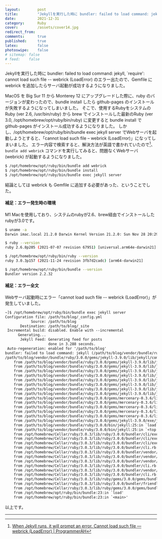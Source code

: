 ```yaml
---
layout:        post
title:         "Jekyllを実行した時に bundler: failed to load command: jekyll, `require': cannot load such file -- webrick (LoadError) が出るときの対処法"
date:          2021-12-31
category:      Ruby
cover:         /assets/cover14.jpg
redirect_from:
comments:      true
published:     true
latex:         false
photoswipe:    false
# sitemap: false
# feed:    false
---
```


Jekyllを実行した時に bundler: failed to load command: jekyll, `require': cannot load such file -- webrick (LoadError) のエラー出たので、Gemfile に webrick を追加したらサーバ起動が成功するようになりました。

MacOS を Big Sur 11 から Monterey 12 にアップグレードした際に、ruby のバージョンが変わったので、bundle install したら github-pages のインストールが失敗するようになってしまいました。
そこで、使用するRubyをシステムのRuby (ver 2.6, /usr/bin/ruby) から brew でインストールした最新のRuby (ver 3.0, /opt/homebrew/opt/ruby/bin/ruby) に変更すると bundle install で github-pages がインストール成功するようになりました。
しかし、/opt/homebrew/opt/ruby/bin/bundle exec jekyll server でWebサーバを起動しようとすると、「cannot load such file – webrick (LoadError)」になってしまいました。
エラー内容で検索すると、解決方法が英語で書かれていたので[^1]、`bundle add webrick` コマンドを実行してみると、問題なくWebサーバ (webrick) が起動するようになりました。

```bash
$ /opt/homebrew/opt/ruby/bin/bundle add webrick
$ /opt/homebrew/opt/ruby/bin/bundle install
$ /opt/homebrew/opt/ruby/bin/bundle exec jekyll server
```

結論としては webrick も Gemfile に追加する必要があった、ということでした。

#### 補足：エラー発生時の環境
M1 Macを使用しており、システムのrubyが2.6、brew経由でインストールしたrubyが3.0です。
```bash
$ uname -a
Darwin imac.local 21.2.0 Darwin Kernel Version 21.2.0: Sun Nov 28 20:29:10 PST 2021; root:xnu-8019.61.5~1/RELEASE_ARM64_T8101 arm64

$ ruby --version
ruby 2.6.8p205 (2021-07-07 revision 67951) [universal.arm64e-darwin21]

$ /opt/homebrew/opt/ruby/bin/ruby --version
ruby 3.0.3p157 (2021-11-24 revision 3fb7d2cadc) [arm64-darwin21]

$ /opt/homebrew/opt/ruby/bin/bundle --version
Bundler version 2.2.32
```

#### 補足：エラー全文
Webサーバ起動時にエラー「cannot load such file -- webrick (LoadError)」が発生していました。
```txt
~]$ /opt/homebrew/opt/ruby/bin/bundle exec jekyll server
Configuration file: /path/to/blog/_config.yml
            Source: /path/to/blog
       Destination: /path/to/blog/_site
 Incremental build: disabled. Enable with --incremental
      Generating...
       Jekyll Feed: Generating feed for posts
                    done in 3.288 seconds.
 Auto-regeneration: enabled for '/path/to/blog'
bundler: failed to load command: jekyll (/path/to/blog/vendor/bundle/ruby/3.0.0/bin/jekyll)
/path/to/blog/vendor/bundle/ruby/3.0.0/gems/jekyll-3.9.0/lib/jekyll/commands/serve/servlet.rb:3:in `require': cannot load such file -- webrick (LoadError)
	from /path/to/blog/vendor/bundle/ruby/3.0.0/gems/jekyll-3.9.0/lib/jekyll/commands/serve/servlet.rb:3:in `<top (required)>'
	from /path/to/blog/vendor/bundle/ruby/3.0.0/gems/jekyll-3.9.0/lib/jekyll/commands/serve.rb:184:in `require_relative'
	from /path/to/blog/vendor/bundle/ruby/3.0.0/gems/jekyll-3.9.0/lib/jekyll/commands/serve.rb:184:in `setup'
	from /path/to/blog/vendor/bundle/ruby/3.0.0/gems/jekyll-3.9.0/lib/jekyll/commands/serve.rb:102:in `process'
	from /path/to/blog/vendor/bundle/ruby/3.0.0/gems/jekyll-3.9.0/lib/jekyll/commands/serve.rb:93:in `block in start'
	from /path/to/blog/vendor/bundle/ruby/3.0.0/gems/jekyll-3.9.0/lib/jekyll/commands/serve.rb:93:in `each'
	from /path/to/blog/vendor/bundle/ruby/3.0.0/gems/jekyll-3.9.0/lib/jekyll/commands/serve.rb:93:in `start'
	from /path/to/blog/vendor/bundle/ruby/3.0.0/gems/jekyll-3.9.0/lib/jekyll/commands/serve.rb:75:in `block (2 levels) in init_with_program'
	from /path/to/blog/vendor/bundle/ruby/3.0.0/gems/mercenary-0.3.6/lib/mercenary/command.rb:220:in `block in execute'
	from /path/to/blog/vendor/bundle/ruby/3.0.0/gems/mercenary-0.3.6/lib/mercenary/command.rb:220:in `each'
	from /path/to/blog/vendor/bundle/ruby/3.0.0/gems/mercenary-0.3.6/lib/mercenary/command.rb:220:in `execute'
	from /path/to/blog/vendor/bundle/ruby/3.0.0/gems/mercenary-0.3.6/lib/mercenary/program.rb:42:in `go'
	from /path/to/blog/vendor/bundle/ruby/3.0.0/gems/mercenary-0.3.6/lib/mercenary.rb:19:in `program'
	from /path/to/blog/vendor/bundle/ruby/3.0.0/gems/jekyll-3.9.0/exe/jekyll:15:in `<top (required)>'
	from /path/to/blog/vendor/bundle/ruby/3.0.0/bin/jekyll:25:in `load'
	from /path/to/blog/vendor/bundle/ruby/3.0.0/bin/jekyll:25:in `<top (required)>'
	from /opt/homebrew/Cellar/ruby/3.0.3/lib/ruby/3.0.0/bundler/cli/exec.rb:58:in `load'
	from /opt/homebrew/Cellar/ruby/3.0.3/lib/ruby/3.0.0/bundler/cli/exec.rb:58:in `kernel_load'
	from /opt/homebrew/Cellar/ruby/3.0.3/lib/ruby/3.0.0/bundler/cli/exec.rb:23:in `run'
	from /opt/homebrew/Cellar/ruby/3.0.3/lib/ruby/3.0.0/bundler/cli.rb:478:in `exec'
	from /opt/homebrew/Cellar/ruby/3.0.3/lib/ruby/3.0.0/bundler/vendor/thor/lib/thor/command.rb:27:in `run'
	from /opt/homebrew/Cellar/ruby/3.0.3/lib/ruby/3.0.0/bundler/vendor/thor/lib/thor/invocation.rb:127:in `invoke_command'
	from /opt/homebrew/Cellar/ruby/3.0.3/lib/ruby/3.0.0/bundler/vendor/thor/lib/thor.rb:392:in `dispatch'
	from /opt/homebrew/Cellar/ruby/3.0.3/lib/ruby/3.0.0/bundler/cli.rb:31:in `dispatch'
	from /opt/homebrew/Cellar/ruby/3.0.3/lib/ruby/3.0.0/bundler/vendor/thor/lib/thor/base.rb:485:in `start'
	from /opt/homebrew/Cellar/ruby/3.0.3/lib/ruby/3.0.0/bundler/cli.rb:25:in `start'
	from /opt/homebrew/Cellar/ruby/3.0.3/lib/ruby/gems/3.0.0/gems/bundler-2.2.32/exe/bundle:49:in `block in <top (required)>'
	from /opt/homebrew/Cellar/ruby/3.0.3/lib/ruby/3.0.0/bundler/friendly_errors.rb:103:in `with_friendly_errors'
	from /opt/homebrew/Cellar/ruby/3.0.3/lib/ruby/gems/3.0.0/gems/bundler-2.2.32/exe/bundle:37:in `<top (required)>'
	from /opt/homebrew/opt/ruby/bin/bundle:23:in `load'
	from /opt/homebrew/opt/ruby/bin/bundle:23:in `<main>'
```

以上です。


---

[^1]: [When Jekyll runs, it will prompt an error. Cannot load such file — webrick (LoadError) \| ProgrammerAH](https://programmerah.com/when-jekyll-runs-it-will-prompt-an-error-cannot-load-such-file-webrick-loaderror-41724/)
